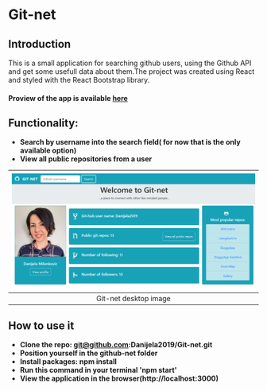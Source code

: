 # Git-net

## Introduction

This is a small application for searching github users, using the Github API and get some usefull data about them.The project was created using React and styled with the React Bootstrap library.
#### Proview of the app is available [here](https://githubnet.netlify.app)

## Functionality:

- **Search by username into the search field( for now that is the only available option)**
- **View all public repositories from a user**

| ![Git-net](git_net-image.png) |
| :---------------------------: |
|     Git-net desktop image     |

## How to use it

- **Clone the repo: git@github.com:Danijela2019/Git-net.git**
- **Position yourself in the github-net folder**
- **Install packages: npm install**
- **Run this command in your terminal 'npm start'**
- **View the application in the browser(http://localhost:3000)**
